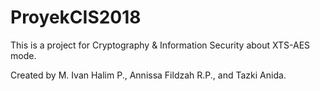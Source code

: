 # ProyekCIS2018

This is a project for Cryptography & Information Security about XTS-AES mode.

Created by M. Ivan Halim P., Annissa Fildzah R.P., and Tazki Anida.
